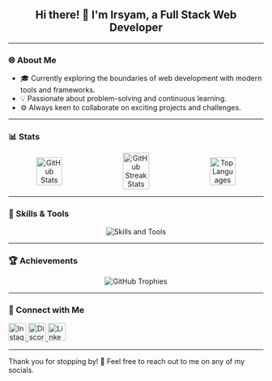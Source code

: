 <h2 align="center">Hi there! 👋 I'm Irsyam, a Full Stack Web Developer</h2>

---

### 🌐 About Me

- 🎓 Currently exploring the boundaries of web development with modern tools and frameworks.
- 💡 Passionate about problem-solving and continuous learning.
- ⚙️ Always keen to collaborate on exciting projects and challenges.

---

### 📊 Stats

<div align="center" style="display:flex; flex-direction:row; justify-content:space-between; align-items:center;">
  <img src="https://github-readme-streak-stats.herokuapp.com/?user=irsyamokta&theme=dracula&hide_border=true" alt="GitHub Stats" width="32%"/>
  <img src="https://github-readme-stats.vercel.app/api?username=irsyamokta&theme=dracula&show_icons=true&hide_border=true&count_private=true" alt="GitHub Streak Stats" width="32%"/>
  <img src="https://github-readme-stats.vercel.app/api/top-langs/?username=irsyamokta&theme=dracula&show_icons=true&hide_border=true&layout=compact" alt="Top Languages" width="32%"/>
</div>

---

### 🌟 Skills & Tools

<div align="center">
  <img src="https://skillicons.dev/icons?i=html,css,tailwind,js,php,go,python,laravel,next,express,nodejs,docker,git,github,mysql,postgres,postman,gcp&perline=9" alt="Skills and Tools"/>
</div>

---

### 🏆 Achievements

<div align="center">
  <img src="https://github-profile-trophy.vercel.app/?username=irsyamokta&theme=onedark" alt="GitHub Trophies"/>
</div>

---

### 🔗 Connect with Me

<div align="left">
  <a href="https://www.instagram.com/pratamaryd">
    <img src="https://img.shields.io/static/v1?message=Instagram&logo=instagram&label=&color=E4405F&logoColor=white&labelColor=&style=for-the-badge" height="35" alt="Instagram"/>
  </a>
  <a href="https://discordapp.com/users/pratamaryd">
    <img src="https://img.shields.io/static/v1?message=Discord&logo=discord&label=&color=7289DA&logoColor=white&labelColor=&style=for-the-badge" height="35" alt="Discord"/>
  </a>
  <a href="https://www.linkedin.com/in/irsyamokta">
    <img src="https://img.shields.io/static/v1?message=LinkedIn&logo=linkedin&label=&color=0077B5&logoColor=white&labelColor=&style=for-the-badge" height="35" alt="LinkedIn"/>
  </a>
</div>

---

Thank you for stopping by! 🚀 Feel free to reach out to me on any of my socials.
